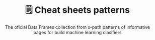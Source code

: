 <h1 align="center"> 🗒 Cheat sheets patterns </h1>

<p align="center"> The oficial Data Frames collection from x-path patterns of informative pages for build machine learning clasifiers </p>